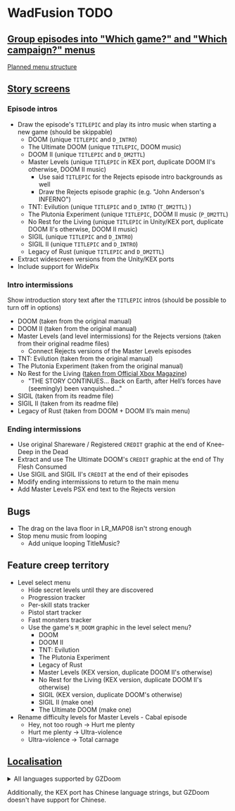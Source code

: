 # WadFusion TODO

## [Group episodes into "Which game?" and "Which campaign?" menus](https://github.com/Owlet7/wadfusion/issues/6)
[Planned menu structure](https://github.com/user-attachments/assets/f9214733-47e5-4079-a05d-3efc162765fe)

## [Story screens](https://github.com/Owlet7/wadfusion/issues/20)

### Episode intros
- Draw the episode's `TITLEPIC` and play its intro music when starting a new game (should be skippable)
  - DOOM (unique `TITLEPIC` and `D_INTRO`)
  - The Ultimate DOOM (unique `TITLEPIC`, DOOM music)
  - DOOM II (unique `TITLEPIC` and `D_DM2TTL`)
  - Master Levels (unique `TITLEPIC` in KEX port, duplicate DOOM II's otherwise, DOOM II music)
    - Use said `TITLEPIC` for the Rejects episode intro backgrounds as well
    - Draw the Rejects episode graphic (e.g. "John Anderson's INFERNO")
  - TNT: Evilution (unique `TITLEPIC` and `D_INTRO` (`T_DM2TTL`) )
  - The Plutonia Experiment (unique `TITLEPIC`, DOOM II music (`P_DM2TTL`)
  - No Rest for the Living (unique `TITLEPIC` in Unity/KEX port, duplicate DOOM II's otherwise, DOOM II music)
  - SIGIL (unique `TITLEPIC` and `D_INTRO`)
  - SIGIL II (unique `TITLEPIC` and `D_INTRO`)
  - Legacy of Rust (unique `TITLEPIC` and `D_DM2TTL`)
- Extract widescreen versions from the Unity/KEX ports
- Include support for WidePix

### Intro intermissions
Show introduction story text after the `TITLEPIC` intros (should be possible to turn off in options)
- DOOM (taken from the original manual)
- DOOM II (taken from the original manual)
- Master Levels (and level intermissions) for the Rejects versions (taken from their original readme files)
  - Connect Rejects versions of the Master Levels episodes
- TNT: Evilution (taken from the original manual)
- The Plutonia Experiment (taken from the original manual)
- No Rest for the Living ([taken from Official Xbox Magazine](https://web.archive.org/web/20101126074132/http://www.oxmonline.com/article/previews/a-f/doom-ii))
  - "THE STORY CONTINUES… Back on Earth, after Hell’s forces have (seemingly) been vanquished..."
- SIGIL (taken from its readme file)
- SIGIL II (taken from its readme file)
- Legacy of Rust (taken from DOOM + DOOM II’s main menu)

### Ending intermissions
- Use original Shareware / Registered `CREDIT` graphic at the end of Knee-Deep in the Dead
- Extract and use The Ultimate DOOM's `CREDIT` graphic at the end of Thy Flesh Consumed
- Use SIGIL and SIGIL II's `CREDIT` at the end of their episodes
- Modify ending intermissions to return to the main menu
- Add Master Levels PSX end text to the Rejects version

## Bugs
- The drag on the lava floor in LR_MAP08 isn't strong enough
- Stop menu music from looping
  - Add unique looping TitleMusic?

## Feature creep territory
- Level select menu
  - Hide secret levels until they are discovered
  - Progression tracker
  - Per-skill stats tracker
  - Pistol start tracker
  - Fast monsters tracker
  - Use the game's `M_DOOM` graphic in the level select menu?
    - DOOM
	- DOOM II
	- TNT: Evilution
	- The Plutonia Experiment
	- Legacy of Rust
	- Master Levels (KEX version, duplicate DOOM II's otherwise)
	- No Rest for the Living (KEX version, duplicate DOOM II's otherwise)
	- SIGIL (KEX version, duplicate DOOM's otherwise)
	- SIGIL II (make one)
	- The Ultimate DOOM (make one)
- Rename difficulty levels for Master Levels - Cabal episode
  - Hey, not too rough -> Hurt me plenty
  - Hurt me plenty -> Ultra-violence
  - Ultra-violence -> Total carnage

## [Localisation](https://github.com/Owlet7/wadfusion/issues/13)
<details>
<summary>All languages supported by GZDoom</summary>

- [ ] Czech
- [ ] Danish
- [ ] German
- [ ] Spanish Castilian
- [ ] Spanish Latin American
- [ ] Esperanto (why is this a thing?)
- [ ] Finnish
- [ ] French
- [ ] Hungarian
- [ ] Italian
- [ ] Japanese
- [ ] Korean
- [ ] Dutch
- [ ] Norwegian
- [x] Polish
- [ ] Portuguese
- [ ] Portuguese Brazilian
- [ ] Romanian
- [x] Russian
- [ ] Serbian
- [ ] Turkish

</details>

Additionally, the KEX port has Chinese language strings, but GZDoom doesn't have support for Chinese.
